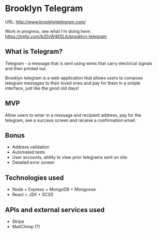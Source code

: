 # Brooklyn Telegram
URL: http://www.brooklyntelegram.com/

Work in progress, see what I'm doing here:
https://trello.com/b/DvW4K5LA/brooklyn-telegram

## What is Telegram?
Telegram - a message that is sent using wires that carry electrical signals and then printed out.

Brooklyn telegram is a web-application that allows users to compose telegram messages to their loved ones and pay for them in a simple interface, just like the good old days! 

## MVP
Allow users to enter in a message and recipient address, pay for the telegram, see a success screen and receive a confirmation email.

## Bonus
- Address validation
- Automated tests
- User accounts, ability to view prior telegrams sent on site
- Detailed error screen

## Technologies used
- Node + Express + MongoDB + Mongoose
- React + JSX + SCSS

## APIs and external services used
- Stripe
- MailChimp (?)